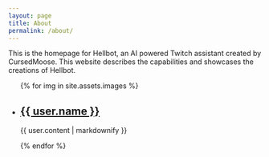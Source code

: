 ```yaml
---
layout: page
title: About
permalink: /about/
---
```


This is the homepage for Hellbot, an AI powered Twitch assistant created by CursedMoose.
This website describes the capabilities and showcases the creations of Hellbot.

<ul>
    {% for img in site.assets.images %}
      <li>
        <h2><a href="{{ user.url }}">{{ user.name }}</a></h2>
        <p>{{ user.content | markdownify }}</p>
      </li>
    {% endfor %}
</ul>